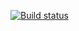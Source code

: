 [![Build status](https://ci.appveyor.com/api/projects/status/k0vgf66hkg0xu6ix?svg=true)](https://ci.appveyor.com/project/Pauleg7/ahj-workspace)
